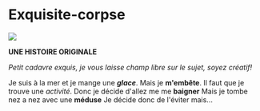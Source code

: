 # Exquisite-corpse


![](https://becode.org/app/uploads/2020/03/cropped-becode-logo-seal.png)


**UNE HISTOIRE ORIGINALE**

*Petit cadavre exquis, je vous laisse champ libre sur le sujet, soyez créatif!*

Je suis à la mer et je mange une ***glace***.
Mais je **m'embête**.
Il faut que je trouve une *activité*.
Donc je décide d'allez me me __baigner__
Mais je tombe nez a nez avec une **méduse**
Je décide donc de l'éviter mais...
